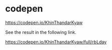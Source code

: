 # codepen
https://codepen.io/KhinThandarKyaw

See the result in the following link.

https://codepen.io/KhinThandarKyaw/full/rbLday
